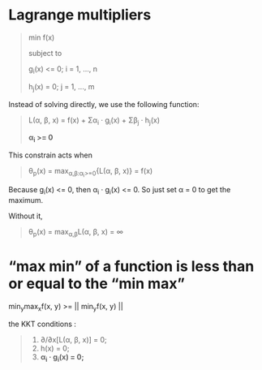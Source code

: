 # Lagrange multipliers
> min f(x)
>
> subject to
>
> g<sub>i</sub>(x) <= 0; i = 1, ..., n
>
> h<sub>j</sub>(x) = 0; j = 1, ..., m

  Instead of solving directly, we use the following function: 
  > L(α, β, x) = f(x) + Σα<sub>i</sub> · g<sub>i</sub>(x) + Σβ<sub>j</sub> · h<sub>j</sub>(x)
  > 
  > **α<sub>i</sub> >= 0**
  
  This constrain acts when
  > θ<sub>p</sub>(x) = max<sub>α,β:α<sub>i</sub>>=0</sub>{L(α, β, x)} = f(x) 
  
  Because g<sub>i</sub>(x) <= 0, then α<sub>i</sub> · g<sub>i</sub>(x) <= 0. So just  set α = 0 to get the maximum.
  
  Without it,
  > θ<sub>p</sub>(x) = max<sub>α,β</sub>L(α, β, x) = ∞
 
# “max min” of a function is less than or equal to the “min max”
  min<sub>y</sub>max<sub>x</sub>f(x, y) >= || min<sub>y</sub>f(x, y) ||

 
  the KKT conditions :
  > 1. ∂/∂x[L(α, β, x)] = 0;
  > 2. h(x) = 0;
  > 3. **α<sub>i</sub> · g<sub>i</sub>(x) = 0;**
